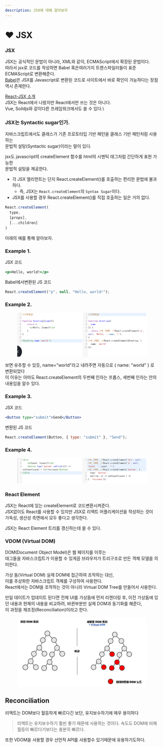 ```yaml
---
description: JSX에 대해 알아보자
---
```


# ❤ JSX

### JSX

JSX는 공식적인 문법이 아니라,  XML와 같이,  ECMAScript에서 확장된 문법이다.\
따라서 jsx로 코드를 작성하면 Babel 혹은여러가지 트랜스파일러들이 표준 ECMAScript로 변환해준다.\
[Babel](https://babeljs.io/repl)은  JSX를 Javascript로 변환된 코드로 사이트에서 바로 확인이 가능하다는 장점 역시 존재한다.

[React-JSX 소개](https://ko.reactjs.org/docs/introducing-jsx.html)\
JSX는 React에서 나왔지만 React에서만 쓰는 것은 아니다. \
Vue, Soildjs와 같이다른 프레임워크에서도 쓸 수 있다.\


### JSX는 Syntactic sugar인가.

자바스크립트에서도 클래스가 기존 프로토타입 기반 패턴을 클래스 기반 패턴처럼 사용하는 \
문법적 설탕(Syntactic sugar)이라는 말이 있다.

jsx도 javascript의 createElement 함수를 html의 시멘틱 태그처럼 간단하게 표현 가능한 \
문법적 설탕을 제공한다.

* 각 JSX 엘리먼트는 단지 React.createElement()를 호출하는 편리한 문법에 불과하다.
  * 즉, JSX는 `React.createElement`의 `Syntax Sugar`이다.
* JSX를 사용할 경우 React.createElement()를 직접 호출하는 일은 거의 없다.



```javascript
React.createElement(
  type,
  [props],
  [...children]
)
```

아래의 예를 통해 알아보자.

### Example 1.

JSX 코드

```jsx
<p>Hello, world!</p>
```

Babel에서변환된 JS 코드

```jsx
React.createElement("p", null, "Hello, world!");
```

### Example 2.

<figure><img src="../.gitbook/assets/jsx1.png" alt=""><figcaption></figcaption></figure>

보면 유추할 수 있듯,  name="world"라고 내려주면 자동으로 {  name: "world" } 로 변환되었다\
이 이유는 아마도 React.createElement의 두번째 인자는 프롭스, 세번째 인자는 안의 내용임을 알수 있다.



### Example 3.&#x20;



JSX 코드

```jsx
<Button type="submit">Send</Button>
```

변환된 JS 코드

```jsx
React.createElement(Button, { type: "submit" }, "Send");
```



### Example 4.

<figure><img src="../.gitbook/assets/444.png" alt=""><figcaption></figcaption></figure>

### React Element

JSX는 React에 있는 createElement로 코드변환시켜준다.\
JSX없이도 React를 사용할 수 있지만 JSX로 리액트 어플리케이션을 작성하는 것이 \
가독성, 생산성 측면에서 모두 좋다고 생각한다.

JSX는 React Element 트리를 갱신하는데 쓸 수 있다.



### VDOM (Virtual DOM)

DOM(Document Object Model)은 웹 페이지를 이루는 \
태그들을 자바스크립트가 이용할 수 있게끔 브라우저가 트리구조로 만든 객체 모델을 의미한다.

가상 돔(Virtual DOM) 실제 DOM에 접근하여 조작하는 대신,\
이를 추상화한 자바스크립트 객체를 구성하여 사용한다.\
React에서는 DOM을 조작하는 것이 아니라 Virtual DOM Tree를 만들어서 사용한다.

만일 데이트가 업데이트 된다면 전체 UI를 가상돔에 먼저 리렌더링 후, 이전 가상돔에 있던 내용과 현재의 내용을 비교하려, 바뀐부분만 실제 DOM과 동기화를 해준다, \
이 과정을 재조정(Reconciliation)이라고 한다.

<figure><img src="../.gitbook/assets/vdom.png" alt=""><figcaption></figcaption></figure>



## Reconciliation

리액트는 DOM보다 월등하게 빠르다긴 보단, 유지보수하기에 매우 용이하다

> 리액트는 유지보수하기 훨씬 좋기 때문에 사용하는 것이다. 속도도 DOM에 비해 월등이 빠르다기보다는 충분히 빠르다.

또한 VDOM을 사용할 경우 선언적 API를 사용할수 있기때문에 유용하기도하다.

